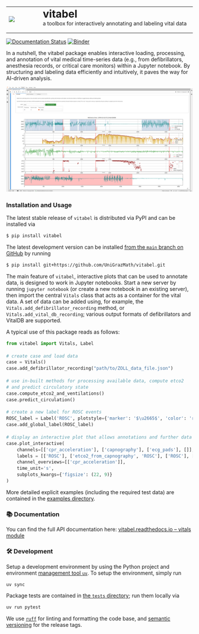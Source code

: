 <table width="100%">
  <tr>
    <td width="170"><img src="https://raw.githubusercontent.com/UniGrazMath/vitabel/main/assets/logo/Vitabel_Logo.png" width="150"></td>
    <td width="850">
      <b><h1 style="margin: 0;">vitabel</h1></b>
      <p style="margin-top: 0;">a toolbox for interactively annotating and labeling vital data</p>
    </td>
  </tr>
</table>

[![Documentation Status](https://readthedocs.org/projects/vitabel/badge/?version=latest)](https://vitabel.readthedocs.io/en/latest/index.html)
[![Binder](https://mybinder.org/badge_logo.svg)](https://mybinder.org/v2/gh/UniGrazMath/vitabel/main?urlpath=%2Flab%2Ftree%2Fexamples)

In a nutshell, the vitabel package enables interactive loading, processing, and annotation of vital medical time-series data (e.g., from defibrillators, anesthesia records, or critical care monitors) within a Jupyter notebook. By structuring and labeling data efficiently and intuitively, it paves the way for AI-driven analysis.

![vitabel annotation screenshot](assets/vitabel-demo.png)

### Installation and Usage

The latest stable release of `vitabel` is distributed via PyPI and can be installed via
```sh
$ pip install vitabel
```

The latest development version can be installed [from the `main` branch on
GitHub](https://github.com/UniGrazMath/vitabel) by running
```sh
$ pip install git+https://github.com/UniGrazMath/vitabel.git
```

The main feature of `vitabel`, interactive plots that can be used to annotate data,
is designed to work in Jupyter notebooks. Start a new server by running `jupyter notebook`
(or create a new notebook in an existing server), then import the central `Vitals` class
that acts as a container for the vital data. A set of data can be added using, for example,
the `Vitals.add_defibrillator_recording` method, or `Vitals.add_vital_db_recording`; various output formats of defibrillators
and VitalDB are supported.  

A typical use of this package reads as follows:

```py
from vitabel import Vitals, Label

# create case and load data
case = Vitals()
case.add_defibrillator_recording("path/to/ZOLL_data_file.json")

# use in-built methods for processing available data, compute etco2
# and predict circulatory state
case.compute_etco2_and_ventilations()
case.predict_circulation()

# create a new label for ROSC events
ROSC_label = Label('ROSC', plotstyle={'marker': '$\u2665$', 'color': 'red', 'ms': 10, 'linestyle': ''})
case.add_global_label(ROSC_label)

# display an interactive plot that allows annotations and further data adjustments
case.plot_interactive(
    channels=[['cpr_acceleration'], ['capnography'], ['ecg_pads'], []],
    labels = [['ROSC'], ['etco2_from_capnography', 'ROSC'], ['ROSC'], ['ROSC', 'rosc_probability']],
    channel_overviews=[['cpr_acceleration']],
    time_unit='s',
    subplots_kwargs={'figsize': (22, 9)}
)
```

More detailed explicit examples (including the required test data) are
contained in the [examples directory](/examples/).

### 📚 Documentation

You can find the full API documentation here: [vitabel.readthedocs.io – vitals module](https://vitabel.readthedocs.io/en/latest/autoapi/vitabel/vitals/index.html)

### 🛠️ Development

Setup a development environment by using the Python project and environment [management
tool `uv`](https://docs.astral.sh/uv/). To setup the environment, simply run
```sh
uv sync
```

Package tests are contained in [the `tests` directory](/tests/); run them locally via
```sh
uv run pytest
```

We use [`ruff`](https://docs.astral.sh/ruff/) for linting and formatting the code base,
and [semantic versioning](https://semver.org/) for the release tags.
